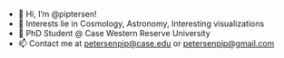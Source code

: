 - 👋 Hi, I’m @piptersen!
- 👀 Interests lie in Cosmology, Astronomy, Interesting visualizations
- 🌱 PhD Student @ Case Western Reserve University
- 📫 Contact me at petersenpip@case.edu or petersenpip@gmail.com

<!---
piptersen/piptersen is a ✨ special ✨ repository because its `README.md` (this file) appears on your GitHub profile.
You can click the Preview link to take a look at your changes.
--->
